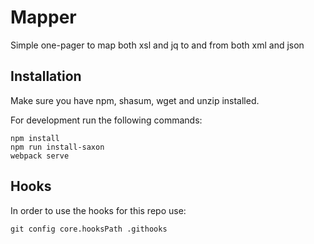 # Mapper
Simple one-pager to map both xsl and jq to and from both xml and json

## Installation
Make sure you have npm, shasum, wget and unzip installed.

For development run the following commands:
```shell
npm install
npm run install-saxon
webpack serve
```

## Hooks
In order to use the hooks for this repo use:
```shell
git config core.hooksPath .githooks
```
